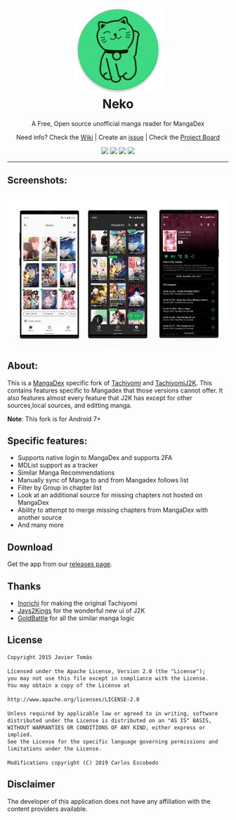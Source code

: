 <h1 align="center">
  <br>
  <a href="https://github.com/CarlosEsco/Neko"><img src="./.github/readme-images/logo.png" alt="Neko" width="200"></a>
  <br>
  Neko
  <br>
</h1>


<p align="center">A Free, Open source unofficial manga reader for MangaDex</p>

<p align="center">
  Need info? Check the <a href="https://github.com/CarlosEsco/Neko/wiki">Wiki</a>
  | Create an  <a href="https://github.com/CarlosEsco/Neko/issues/new/choose">issue</a>
  | Check the <a href="https://github.com/CarlosEsco/Neko/projects/1">Project Board</a>
</p>
 <p align="center">
    <a href="https://github.com/CarlosEsco/Neko/releases/latest"><img src="https://img.shields.io/github/release/CarlosEsco/Neko.svg?maxAge=3600&style=for-the-badge&label=download"/></a>
    <img src="https://img.shields.io/github/workflow/status/carlosesco/neko/Android%20CI?style=for-the-badge" />
    <img src="https://img.shields.io/github/stars/CarlosEsco/Neko.svg?style=for-the-badge" />
    <a href="https://discord.gg/tachiyomi"><img src="https://img.shields.io/discord/349436576037732353.svg?style=for-the-badge"/></a>

 </p>

---

## Screenshots:
<p align="center">
<img src="./.github/readme-images/screenshots.png" align="center" height="350" />
</p>

## About:
This is a <a href="https://mangadex.org/">MangaDex</a> specific fork of <a href="https://github.com/inorichi/tachiyomi">Tachiyomi</a> and <a href="https://github.com/Jays2Kings/tachiyomiJ2K">TachiyomiJ2K</a>. This contains features specific to Mangadex
 that those versions cannot offer. It also features almost every feature that J2K has except for other sources,local sources, and editting manga.
 
 **Note**: This fork is for Android 7+

## Specific features:
- Supports native login to MangaDex and supports 2FA
- MDList support as a tracker
- Similar Manga Recommendations
- Manually sync of Manga to and from Mangadex follows list
- Filter by Group in chapter list
- Look at an additional source for missing chapters not hosted on MangaDex
- Ability to attempt to merge missing chapters from MangaDex with another source
- And many more


## Download
Get the app from our [releases page](https://github.com/CarlosEsco/Neko/releases).

## Thanks
- <a href="https://github.com/inorichi">Inorichi</a> for making the original Tachiyomi
- <a href="https://github.com/Jays2Kings">Jays2Kings</a> for the wonderful new ui of J2K
- <a href="https://github.com/goldbattle">GoldBattle</a> for all the similar manga logic

## License

    Copyright 2015 Javier Tomás

    Licensed under the Apache License, Version 2.0 (the "License");
    you may not use this file except in compliance with the License.
    You may obtain a copy of the License at

    http://www.apache.org/licenses/LICENSE-2.0

    Unless required by applicable law or agreed to in writing, software
    distributed under the License is distributed on an "AS IS" BASIS,
    WITHOUT WARRANTIES OR CONDITIONS OF ANY KIND, either express or implied.
    See the License for the specific language governing permissions and
    limitations under the License.
    
    Modifications copyright (C) 2019 Carlos Escobedo

## Disclaimer

The developer of this application does not have any affiliation with the content providers available.
